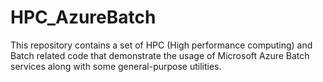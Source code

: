 # HPC_AzureBatch
This repository contains a set of HPC (High performance computing) and Batch related code that demonstrate the usage of Microsoft Azure Batch services along with some general-purpose utilities.
